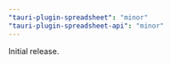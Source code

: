 ```yaml
---
"tauri-plugin-spreadsheet": "minor"
"tauri-plugin-spreadsheet-api": "minor"
---
```


Initial release.
